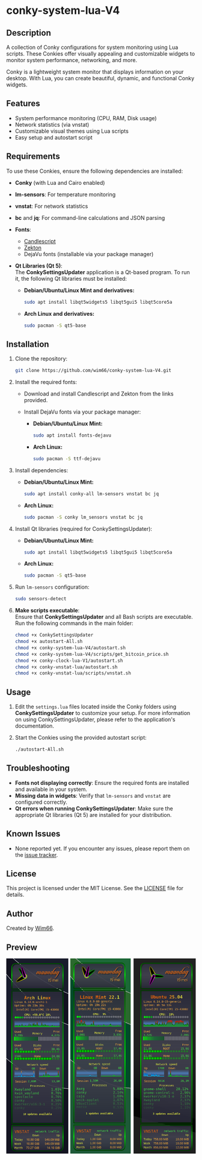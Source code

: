 # conky-system-lua-V4

## Description

A collection of Conky configurations for system monitoring using Lua scripts. These Conkies offer visually appealing and customizable widgets to monitor system performance, networking, and more.

Conky is a lightweight system monitor that displays information on your desktop. With Lua, you can create beautiful, dynamic, and functional Conky widgets.

## Features

* System performance monitoring (CPU, RAM, Disk usage)
* Network statistics (via vnstat)
* Customizable visual themes using Lua scripts
* Easy setup and autostart script

## Requirements

To use these Conkies, ensure the following dependencies are installed:

* **Conky** (with Lua and Cairo enabled)
* **lm-sensors**: For temperature monitoring
* **vnstat**: For network statistics
* **bc** and **jq**: For command-line calculations and JSON parsing
* **Fonts**:
	+ [Candlescript](https://www.dafont.com/candlescript.font)
	+ [Zekton](https://www.dafont.com/zekton.font)
	+ DejaVu fonts (installable via your package manager)
* **Qt Libraries (Qt 5)**:  
	The **ConkySettingsUpdater** application is a Qt-based program. To run it, the following Qt libraries must be installed:

	+ **Debian/Ubuntu/Linux Mint and derivatives:**
		```sh
		sudo apt install libqt5widgets5 libqt5gui5 libqt5core5a
		```
	+ **Arch Linux and derivatives:**
		```sh
		sudo pacman -S qt5-base
		```

## Installation

1. Clone the repository:

	```sh
	git clone https://github.com/wim66/conky-system-lua-V4.git
	```

2. Install the required fonts:
	* Download and install Candlescript and Zekton from the links provided.
	* Install DejaVu fonts via your package manager:

		+ **Debian/Ubuntu/Linux Mint:**
			```sh
			sudo apt install fonts-dejavu
			```
		+ **Arch Linux:**
			```sh
			sudo pacman -S ttf-dejavu
			```

3. Install dependencies:

	* **Debian/Ubuntu/Linux Mint:**
		```sh
		sudo apt install conky-all lm-sensors vnstat bc jq
		```
	* **Arch Linux:**
		```sh
		sudo pacman -S conky lm_sensors vnstat bc jq
		```

4. Install Qt libraries (required for ConkySettingsUpdater):

	* **Debian/Ubuntu/Linux Mint:**
		```sh
		sudo apt install libqt5widgets5 libqt5gui5 libqt5core5a
		```
	* **Arch Linux:**
		```sh
		sudo pacman -S qt5-base
		```

5. Run `lm-sensors` configuration:

	```sh
	sudo sensors-detect
	```

6. **Make scripts executable**:  
	Ensure that **ConkySettingsUpdater** and all Bash scripts are executable. Run the following commands in the main folder:

	```sh
	chmod +x ConkySettingsUpdater
	chmod +x autostart-All.sh
	chmod +x conky-system-lua-V4/autostart.sh
	chmod +x conky-system-lua-V4/scripts/get_bitcoin_price.sh
	chmod +x conky-clock-lua-V1/autostart.sh
	chmod +x conky-vnstat-lua/autostart.sh
	chmod +x conky-vnstat-lua/scripts/vnstat.sh
	```

## Usage

1. Edit the `settings.lua` files located inside the Conky folders using **ConkySettingsUpdater** to customize your setup. For more information on using ConkySettingsUpdater, please refer to the application's documentation.
   
2. Start the Conkies using the provided autostart script:

	```sh
	./autostart-All.sh
	```

## Troubleshooting

* **Fonts not displaying correctly**: Ensure the required fonts are installed and available in your system.
* **Missing data in widgets**: Verify that `lm-sensors` and `vnstat` are configured correctly.
* **Qt errors when running ConkySettingsUpdater**: Make sure the appropriate Qt libraries (Qt 5) are installed for your distribution.

## Known Issues

* None reported yet. If you encounter any issues, please report them on the [issue tracker](https://github.com/wim66/conky-system-lua-V4/issues).

## License

This project is licensed under the MIT License. See the [LICENSE](https://github.com/wim66/conky-system-lua-V4/blob/main/LICENSE) file for details.

## Author

Created by [Wim66](https://github.com/wim66).

## Preview

![Sample conky-preview](preview.png)